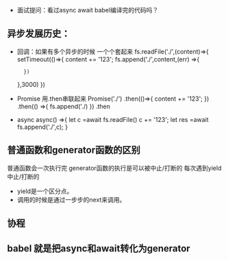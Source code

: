 - 面试提问：看过async await babel编译完的代码吗？
## 异步发展历史：
  - 回调：如果有多个异步的时候
   一个个套起来
  fs.readFile('./',(content)=>{
      setTimeout(()=>{
          content += '123';
          fs.append('./',content,(err) =>{

          })
      },3000)
  })
 
  - Promise
  用.then串联起来
  Promise('./')
  .then(()=>{
      content += '123';
  })
  .then(() =>{
      fs.append('./)
  })
  .then
  - async
  async() =>{
      let c =await fs.readFile()
      c += '123';
      let res =await fs.append('./',c);
  }

## 普通函数和generator函数的区别
 普通函数会一次执行完 generator函数的执行是可以被中止/打断的
 每次遇到yield中止/打断的 
 * yield是一个区分点。
 * 调用的时候是通过一步步的next来调用。

## 协程 
## babel 就是把async和await转化为generator
